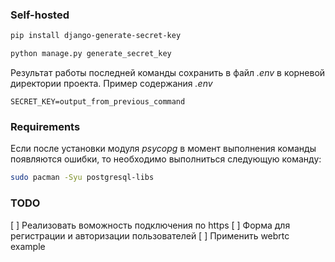 ### Self-hosted
```bash
pip install django-generate-secret-key

python manage.py generate_secret_key
```
Результат работы последней команды сохранить в файл *.env* в корневой директории проекта.
Пример содержания *.env*
```
SECRET_KEY=output_from_previous_command
```

### Requirements

Если после установки модуля *psycopg* в момент выполнения команды появляются ошибки,
то необходимо выполниться следующую команду:
```bash
sudo pacman -Syu postgresql-libs
```

### TODO
[ ] Реализовать воможность подключения по https
[ ] Форма для регистрации и авторизации пользователей
[ ] Применить webrtc example
